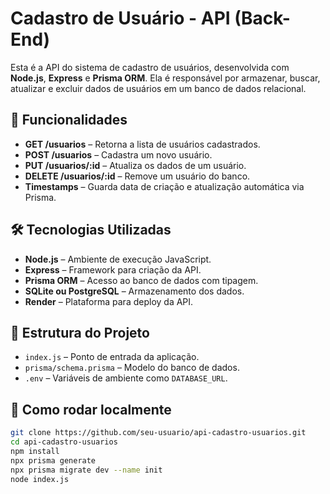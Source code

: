 # Cadastro de Usuário - API (Back-End)

Esta é a API do sistema de cadastro de usuários, desenvolvida com **Node.js**, **Express** e **Prisma ORM**. Ela é responsável por armazenar, buscar, atualizar e excluir dados de usuários em um banco de dados relacional.

## 🔧 Funcionalidades

- **GET /usuarios** – Retorna a lista de usuários cadastrados.
- **POST /usuarios** – Cadastra um novo usuário.
- **PUT /usuarios/:id** – Atualiza os dados de um usuário.
- **DELETE /usuarios/:id** – Remove um usuário do banco.
- **Timestamps** – Guarda data de criação e atualização automática via Prisma.

## 🛠️ Tecnologias Utilizadas

- **Node.js** – Ambiente de execução JavaScript.
- **Express** – Framework para criação da API.
- **Prisma ORM** – Acesso ao banco de dados com tipagem.
- **SQLite ou PostgreSQL** – Armazenamento dos dados.
- **Render** – Plataforma para deploy da API.

## 📁 Estrutura do Projeto

- `index.js` – Ponto de entrada da aplicação.
- `prisma/schema.prisma` – Modelo do banco de dados.
- `.env` – Variáveis de ambiente como `DATABASE_URL`.

## 🚀 Como rodar localmente

```bash
git clone https://github.com/seu-usuario/api-cadastro-usuarios.git
cd api-cadastro-usuarios
npm install
npx prisma generate
npx prisma migrate dev --name init
node index.js
